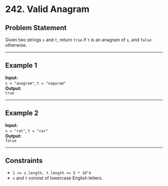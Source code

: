 # 242. Valid Anagram

## Problem Statement
Given two strings `s` and `t`, return `true` if `t` is an anagram of `s`, and `false` otherwise.

---

## Example 1
**Input:**  
`s = "anagram"`, `t = "nagaram"`  
**Output:**  
`true`

---

## Example 2
**Input:**  
`s = "rat"`, `t = "car"`  
**Output:**  
`false`

---

## Constraints
- `1 <= s.length, t.length <= 5 * 10^4`  
- `s` and `t` consist of lowercase English letters.
